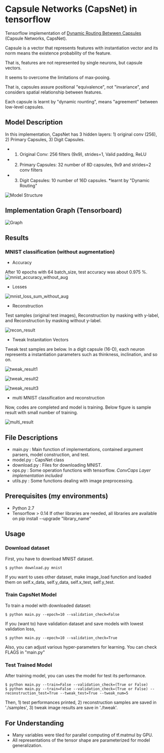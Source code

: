 # Capsule Networks (CapsNet) in tensorflow

Tensorflow implementation of [Dynamic Routing Betwwen Capsules](https://arxiv.org/abs/1710.09829) (Capsule Networks, CapsNet).

Capsule is a vector that represents features with instantiation vector and its norm means the existence probability of the feature.

That is, features are not represented by single neurons, but capsule vectors.

It seems to overcome the limitations of max-pooing.

That is, capsules assure positional "equivalence", not "invariance", and considers spatial relationship between features.

Each capsule is learnt by "dynamic rounting", means "agreement" between low-level capsules.


## Model Description
In this implementation, CapsNet has 3 hidden layers: 1) original conv (256), 2) Primary Capsules, 3) Digit Capsules.

- 1) Original Conv: 256 filters (9x9), strides=1, Valid padding, ReLU
- 2) Primary Capsules: 32 number of 8D capsules, 9x9 and strides=2 conv filters 
- 3) Digit Capsules: 10 number of 16D capsules. *learnt by "Dynamic Routing"

![Model Structure](./assets/CapsNet_Architecture.png)

## Implementation Graph (Tensorboard)

![Graph](./assets/capsnet_graph.png)

## Results

### MNIST classification (without augmentation)

- Accuracy

After 10 epochs with 64 batch_size, test accuracy was about 0.975 %.
![mnist_accuracy_without_aug](./assets/mnist_test_result.jpeg)


- Losses

![mnist_loss_sum_without_aug](./assets/mnist_loss_summary.png)


- Reconstruction

Test samples (original test images), Reconstruction by masking with y-label, and Reconstruction by masking without y-label.


![recon_result](./assets/recon_result.jpeg)


- Tweak Instanitation Vectors 

Tweak test samples are below. In a digit capsule (16-D), each neuron represents a instantiation parameters such as thinkness, inclination, and so on.

![tweak_result1](./assets/tweak_result_1.png)

![tweak_result2](./assets/tweak_result_2.png)

![tweak_result3](./assets/tweak_result_3.png)


- multi MNIST classification and reconstruction

Now, codes are completed and model is training. Below figure is sample result with small number of training.

![multi_result](./assets/multi_MNIST_sample.jpeg)



## File Descriptions
- main.py : Main function of implementations, contained argument parsers, model construction, and test.
- model.py : CapsNet class
- download.py : Files for downloading MNIST. 
- ops.py : Some operation functions with tensorflow. *ConvCaps Layer implementation included*
- utils.py : Some functions dealing with image preprocessing.


## Prerequisites (my environments)
- Python 2.7
- Tensorflow > 0.14
If other libraries are needed, all libraries are available on pip install --upgrade "library_name"



## Usage

### Download dataset

First, you have to download MNIST dataset.

    $ python download.py mnist

If you want to uses other dataset, make image_load function and loaded them on self.x_data, self.y_data, self.x_test, self.y_test.


### Train CapsNet Model

To train a model with downloaded dataset:

    $ python main.py --epoch=10 --validation_check=False

If you (want to) have validation dataset and save models with lowest validation loss,

    $ python main.py --epoch=10 --validation_check=True

Also, you can adjust various hyper-parameters for learning. You can check FLAGS in "main.py"


### Test Trained Model

After training model, you can uses the model for test its performance.

    $ python main.py --train=False --validation_check=(True or False)
    $ python main.py --train=False --validation_check=(True or False) --reconstruction_test=True --tweak_test=True --tweak_num=5

Then, 1) test performances printed, 2) reconstruction samples are saved in './samples', 3) tweak image results are save in './tweak'.


## For Understanding

- Many variables were tiled for parallel computing of tf.matmul by GPU.
- All representations of the tensor shape are parameterized for model generalization.
